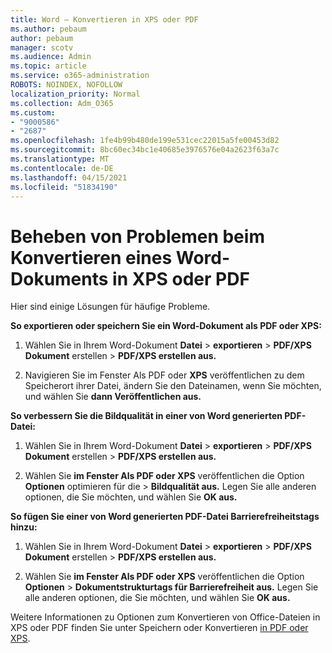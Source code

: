 ```yaml
---
title: Word – Konvertieren in XPS oder PDF
ms.author: pebaum
author: pebaum
manager: scotv
ms.audience: Admin
ms.topic: article
ms.service: o365-administration
ROBOTS: NOINDEX, NOFOLLOW
localization_priority: Normal
ms.collection: Adm_O365
ms.custom:
- "9000586"
- "2687"
ms.openlocfilehash: 1fe4b99b480de199e531cec22015a5fe00453d82
ms.sourcegitcommit: 8bc60ec34bc1e40685e3976576e04a2623f63a7c
ms.translationtype: MT
ms.contentlocale: de-DE
ms.lasthandoff: 04/15/2021
ms.locfileid: "51834190"
---
```

# <a name="resolve-issues-converting-a-word-document-to-xps-or-pdf"></a>Beheben von Problemen beim Konvertieren eines Word-Dokuments in XPS oder PDF

Hier sind einige Lösungen für häufige Probleme. 

**So exportieren oder speichern Sie ein Word-Dokument als PDF oder XPS:**

1. Wählen Sie in Ihrem Word-Dokument **Datei**  >  **exportieren**  >  **PDF/XPS Dokument** erstellen  >  **PDF/XPS erstellen aus.**

2. Navigieren Sie im Fenster Als PDF oder **XPS** veröffentlichen zu dem Speicherort ihrer Datei, ändern Sie den Dateinamen, wenn Sie möchten, und wählen Sie **dann Veröffentlichen aus.**

**So verbessern Sie die Bildqualität in einer von Word generierten PDF-Datei:**

1. Wählen Sie in Ihrem Word-Dokument **Datei**  >  **exportieren**  >  **PDF/XPS Dokument** erstellen  >  **PDF/XPS erstellen aus.**

2. Wählen Sie **im Fenster Als PDF oder XPS** veröffentlichen die Option **Optionen** optimieren für die  >  **Bildqualität aus.** Legen Sie alle anderen optionen, die Sie möchten, und wählen Sie **OK aus.** 

**So fügen Sie einer von Word generierten PDF-Datei Barrierefreiheitstags hinzu:**
 
1. Wählen Sie in Ihrem Word-Dokument **Datei**  >  **exportieren**  >  **PDF/XPS Dokument** erstellen  >  **PDF/XPS erstellen aus.**

2. Wählen Sie **im Fenster Als PDF oder XPS** veröffentlichen die Option **Optionen**  >  **Dokumentstrukturtags für Barrierefreiheit aus.** Legen Sie alle anderen optionen, die Sie möchten, und wählen Sie **OK aus.**

Weitere Informationen zu Optionen zum Konvertieren von Office-Dateien in XPS oder PDF finden Sie unter Speichern oder Konvertieren [in PDF oder XPS](https://support.office.com/article/d85416c5-7d77-4fd6-a216-6f4bf7c7c110).